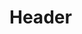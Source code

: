 <!-- TITLE: Como Achar Pecas No Estoque -->
<!-- SUBTITLE: A quick summary of Como Achar Pecas No Estoque -->

# Header